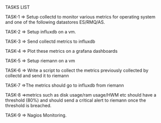TASKS LIST


TASK-1 => Setup collectd to monitor various metrics for operating system and one of the following datastores ES/RMQ/AS.

TASK-2 => Setup influxdb on a vm.

TASK-3 => Send collectd metrics to influxdb

TASK-4 => Plot these metrics on a grafana dashboards

TASK-5 => Setup riemann on a vm

TASK-6 => Write a script to collect the metrics previously collected by collectd and send it to riemann

TASK-7 =>The metrics should go to influxdb from riemann

TASK-8 =>metrics such as disk usage/ram usage/HWM etc should have a threshold (80%) and should send a critical alert to riemann once the threshold is breached.

TASK-9 => Nagios Monitoring.
